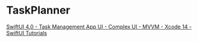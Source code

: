 #  TaskPlanner

[SwiftUI 4.0 - Task Management App UI - Complex UI - MVVM - Xcode 14 - SwiftUI Tutorials](https://youtu.be/aTSjMpgkXkY)

